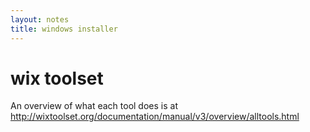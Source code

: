 ```yaml
---
layout: notes
title: windows installer
---
```


# wix toolset

An overview of what each tool does is at 
http://wixtoolset.org/documentation/manual/v3/overview/alltools.html
